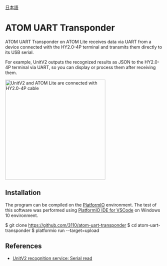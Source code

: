 [日本語](README_ja_JP.md)
# ATOM UART Transponder

ATOM UART Transponder on ATOM Lite receives data via UART from a device connected with the HY2.0-4P terminal and transmits them directly to its USB serial.

For example, UnitV2 outputs the recognized results as JSON to the HY2.0-4P terminal via UART, so you can display or process them after receiving them.

<a href="https://gyazo.com/cef3a61db121aa842c0369612320c401"><img src="https://i.gyazo.com/cef3a61db121aa842c0369612320c401.jpg" alt="UnitV2 and ATOM Lite are connected with HY2.0-4P cable" width="320"/></a>

## Installation

The program can be compiled on the [PlatformIO](https://platformio.org/) environment.  The test of this software was performed using  [PlatformIO IDE for VSCode](https://platformio.org/install/ide?install=vscode) on Windows 10 environment.

$ git clone https://github.com/3110/atom-uart-transponder
$ cd atom-uart-transponder
$ platformio run --target=upload

## References

* [UnitV2 recognition service: Serial read](https://docs.m5stack.com/en/quick_start/unitv2/base_functions#serial-read)